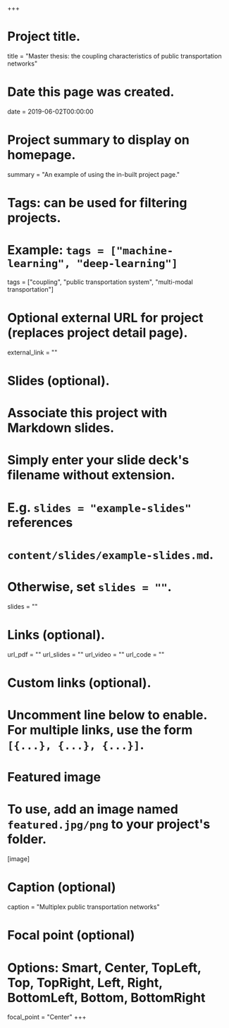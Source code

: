 +++
# Project title.
title = "Master thesis: the coupling characteristics of public transportation networks"

# Date this page was created.
date = 2019-06-02T00:00:00

# Project summary to display on homepage.
summary = "An example of using the in-built project page."

# Tags: can be used for filtering projects.
# Example: `tags = ["machine-learning", "deep-learning"]`
tags = ["coupling", "public transportation system", "multi-modal transportation"]

# Optional external URL for project (replaces project detail page).
external_link = ""

# Slides (optional).
#   Associate this project with Markdown slides.
#   Simply enter your slide deck's filename without extension.
#   E.g. `slides = "example-slides"` references 
#   `content/slides/example-slides.md`.
#   Otherwise, set `slides = ""`.
slides = ""

# Links (optional).
url_pdf = ""
url_slides = ""
url_video = ""
url_code = ""

# Custom links (optional).
#   Uncomment line below to enable. For multiple links, use the form `[{...}, {...}, {...}]`.
<!-- url_custom = [{icon_pack = "fab", icon="twitter", name="Follow", url = "https://twitter.com/georgecushen"}] -->

# Featured image
# To use, add an image named `featured.jpg/png` to your project's folder. 
[image]
  # Caption (optional)
  caption = "Multiplex public transportation networks"
  
  # Focal point (optional)
  # Options: Smart, Center, TopLeft, Top, TopRight, Left, Right, BottomLeft, Bottom, BottomRight
  focal_point = "Center"
+++


